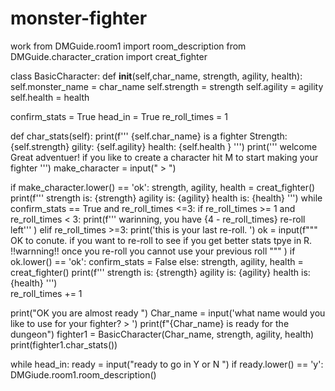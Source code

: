 # monster-fighter
work
from  DMGuide.room1 import room_description
from DMGuide.character_cration import creat_fighter

class BasicCharacter:
	def __init__(self,char_name, strength, agility, health):
		self.monster_name = char_name
		self.strength = strength
		self.agility = agility
		self.health = health

confirm_stats = True
head_in = True
re_roll_times = 1

def char_stats(self):
	print(f'''
	{self.char_name} is a fighter 
	Strength: {self.strength}
	gility: {self.agility}
	health: {self.health }
	''')
print('''
welcome Great adventuer!
 if you like to create a character hit M to start making your fighter 
''')
make_character = input(" > ")

if make_character.lower() == 'ok':
	strength, agility, health = creat_fighter()
print(f''' 
strength is: {strength}
agility is: {agility}
health is: {health}
''')
while confirm_stats == True and re_roll_times <=3:
	if re_roll_times >= 1 and re_roll_times < 3:
		print(f''' warinning, you have {4 - re_roll_times} re-roll left''' )
	elif re_roll_times >=3:
		print('this is your last re-roll. ')
	ok = input(f""" OK to conute. if you want to re-roll to see if you get better stats tpye in R. !!warnning!! once you re-roll you cannot use your previous roll """ )
	if ok.lower() == 'ok':
		confirm_stats = False 
	else:
		strength, agility, health = creat_fighter()
		print(f''' 
strength is: {strength}
agility is: {agility}
health is: {health}
''')	
		re_roll_times += 1

print("OK you are almost ready ")
Char_name = input('what name would you like to use for your fighter? > ')
print(f"{Char_name} is ready for the dungeon")
fighter1 = BasicCharacter(Char_name, strength, agility, health)
print(fighter1.char_stats())

while head_in:
	ready = input("ready to go  in Y or N ")
	if ready.lower() == 'y':
		DMGiude.room1.room_description()
